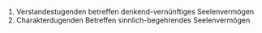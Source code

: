 1. Verstandestugenden 
      betreffen denkend-vernünftiges Seelenvermögen 
2. Charakterdugenden
     Betreffen sinnlich-begehrendes Seelenvermögen 